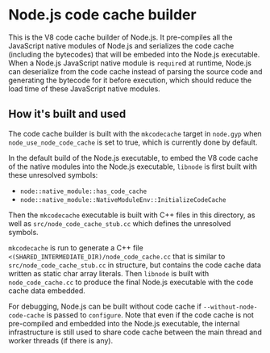 # Node.js code cache builder

This is the V8 code cache builder of Node.js. It pre-compiles all the
JavaScript native modules of Node.js and serializes the code cache (including
the bytecodes) that will be embeded into the Node.js executable. When a Node.js
JavaScript native module is `require`d at runtime, Node.js can deserialize from
the code cache instead of parsing the source code and generating the bytecode
for it before execution, which should reduce the load time of these JavaScript
native modules.

## How it's built and used

The code cache builder is built with the `mkcodecache` target in `node.gyp`
when `node_use_node_code_cache` is set to true, which is currently done by
default.

In the default build of the Node.js executable, to embed the V8 code cache of
the native modules into the Node.js executable, `libnode` is first built with
these unresolved symbols:

- `node::native_module::has_code_cache`
- `node::native_module::NativeModuleEnv::InitializeCodeCache`

Then the `mkcodecache` executable is built with C++ files in this directory,
as well as `src/node_code_cache_stub.cc` which defines the unresolved symbols.

`mkcodecache` is run to generate a C++ file
`<(SHARED_INTERMEDIATE_DIR)/node_code_cache.cc` that is similar to
`src/node_code_cache_stub.cc` in structure, but contains the code cache data
written as static char array literals. Then `libnode` is built with
`node_code_cache.cc` to produce the final Node.js executable with the code
cache data embedded.

For debugging, Node.js can be built without code cache if
`--without-node-code-cache` is passed to `configure`. Note that even if the
code cache is not pre-compiled and embedded into the Node.js executable, the
internal infrastructure is still used to share code cache between the main
thread and worker threads (if there is any).
